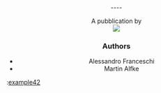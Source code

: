 <center>
---- 

<p align="center">
A pubblication by</br>
<img src="../example42.png" />
</p>

### Authors
- Alessandro Franceschi
- Martin Alfke
</center>

<div style="page-break-after: always;"></div>


:[example42](../example42.md)
